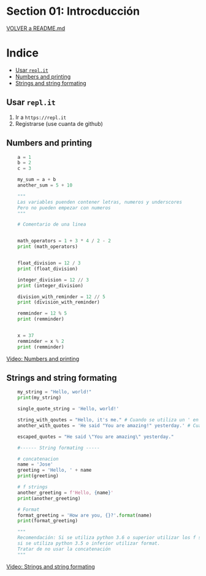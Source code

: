# Section 01: Introcducción


[VOLVER a README.md](README.md)

# Indice

* [Usar ``repl.it``](#usar-replit)
* [Numbers and printing](#numbers-and-printing)
* [Strings and string formating](#strings-and-string-formating)


## Usar ``repl.it``

1. Ir a ``https://repl.it``
2. Registrarse (use cuanta de github)

## Numbers and printing

```python
    a = 1
    b = 2
    c = 3

    my_sum = a + b
    another_sum = 5 + 10

    """
    Las variables puenden contener letras, numeros y underscores
    Pero no pueden empezar con numeros
    """

    # Comentario de una linea


    math_operators = 1 + 3 * 4 / 2 - 2
    print (math_operators)


    float_division = 12 / 3
    print (float_division)

    integer_division = 12 // 3
    print (integer_division)

    division_with_reminder = 12 // 5
    print (division_with_reminder)

    remminder = 12 % 5
    print (remminder)


    x = 37
    remminder = x % 2
    print (remminder)

```

[Video: Numbers and printing](https://www.udemy.com/the-complete-python-course/learn/v4/t/lecture/9412506?start=0)

## Strings and string formating

```python
    my_string = "Hello, world!"
    print(my_string)

    single_quote_string = 'Hello, world!'

    string_with_qoutes = "Hello, it's me." # Cuando se utiliza un ' en el string si o si se deben usar ""
    another_with_quotes = 'He said "You are amazing!" yesterday.' # Cuando se utiliza un " en el string si o si se deben usar ''

    escaped_quotes = "He said \"You are amazing\" yesterday."

    #------ String formating -----

    # concatenacion
    name = 'Jose'
    greeting = 'Hello, ' + name
    print(greeting)

    # f strings
    another_greeting = f'Hello, {name}'
    print(another_greeting)

    # Format
    format_greeting = 'How are you, {}?'.format(name)
    print(format_greeting)

    """
    Recomendación: Si se utiliza python 3.6 o superior utilizar los f strings, 
    si se utiliza python 3.5 o inferior utilizar format. 
    Tratar de no usar la concatenación
    """
```

[Video: Strings and string formating](https://www.udemy.com/the-complete-python-course/learn/v4/t/lecture/9412510?start=0)
